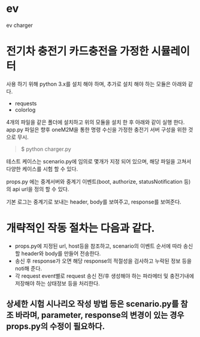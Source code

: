 # ev
ev charger

# 전기차 충전기 카드충전을 가정한 시뮬레이터

 사용 하기 위해 python 3.x를 설치 해야 하며, 추가로 설치 해야 하는 모듈은 아래와 같다.
 - requests
 - colorlog

 4개의 파일을 같은 폴더에 설치하고 위의 모듈을 설치 한 후 아래와 같이 실행 한다.
 app.py 파일은 향후 oneM2M을 통한 명령 수신을 가정한 충전기 서버 구성을 위한 것으로 무시.

> $ python charger.py

 테스트 케이스는 scenario.py에 임의로 몇개가 지정 되어 있으며,
 해당 파일을 고쳐서 다양한 케이스를 시험 할 수 있다.

 props.py 에는 중계서버와 중계기 이벤트(boot, authorize, statusNotification 등)의 api url을 정의 할 수 있다.

 기본 로그는 중계기로 보내는 header, body를 보여주고, response를 보여준다.

# 개략적인 작동 절차는 다음과 같다.
 - props.py에 지정된 url, host등을 참조하고, scenario의 이벤트 순서에 따라 송신할 header와 body를 만들어 전송한다.
 - 송신 후 response가 오면 해당 response의 적절성을 검사하고 누락된 정보 등을 noti해 준다.
 - 각 request event별로 request 송신 전/후 생성해야 하는 파라메터 및 충전기내에 저장해야 하는 상태정보 등을 처리한다.

## 상세한 시험 시나리오 작성 방법 등은 scenario.py를 참조 바라며, parameter, response의 변경이 있는 경우 props.py의 수정이 필요하다.
